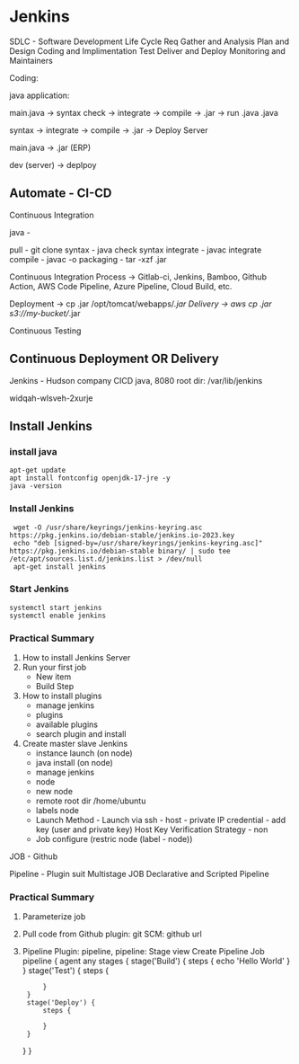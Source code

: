 # Jenkins

SDLC - Software Development Life Cycle
Req Gather and Analysis
Plan and Design
Coding and Implimentation
Test 
Deliver and Deploy
Monitoring and Maintainers

Coding:


java application:

main.java -> syntax check -> integrate -> compile -> .jar -> run 
.java
.java


syntax -> integrate -> compile -> .jar -> Deploy Server


main.java -> .jar (ERP)

dev (server) -> deplpoy


Automate - CI-CD 
--------

Continuous Integration

java - 

pull - git clone
syntax - java check syntax
integrate - javac integrate
compile - javac -o 
packaging - tar -xzf .jar

Continuous Integration Process -> Gitlab-ci, Jenkins, Bamboo, Github Action, AWS Code Pipeline, Azure Pipeline, Cloud Build, etc.

Deployment -> cp .jar /opt/tomcat/webapps/*.jar
Delivery -> aws cp .jar s3://my-bucket/*.jar

Continuous Testing

Continuous Deployment OR Delivery
---------------------------------------------------------------------------

Jenkins - Hudson company
CICD
java, 8080
root dir: /var/lib/jenkins

widqah-wIsveh-2xurje

## Install Jenkins
### install java
```shell
apt-get update
apt install fontconfig openjdk-17-jre -y
java -version
```
### Install Jenkins
```shell
 wget -O /usr/share/keyrings/jenkins-keyring.asc   https://pkg.jenkins.io/debian-stable/jenkins.io-2023.key
 echo "deb [signed-by=/usr/share/keyrings/jenkins-keyring.asc]"   https://pkg.jenkins.io/debian-stable binary/ | sudo tee   /etc/apt/sources.list.d/jenkins.list > /dev/null
 apt-get install jenkins
```
### Start Jenkins
```shell
systemctl start jenkins
systemctl enable jenkins
```

### Practical Summary
1. How to install Jenkins Server
2. Run your first job
    - New item
    - Build Step
3. How to install plugins
    - manage jenkins
    - plugins
    - available plugins
    - search plugin and install
4. Create master slave Jenkins
    - instance launch (on node)
    - java install (on node)
    - manage jenkins
    - node
    - new node
    - remote root dir /home/ubuntu
    - labels node
    - Launch Method - Launch via ssh - 
        host - private IP
        credential - add key (user and private key)
        Host Key Verification Strategy - non
    - Job configure (restric node (label - node))


JOB - Github

Pipeline - Plugin suit Multistage JOB
Declarative and Scripted Pipeline


### Practical Summary
1. Parameterize job
2. Pull code from Github
    plugin: git
    SCM: github url
3. Pipeline
    Plugin: pipeline, pipeline: Stage view
    Create Pipeline Job
    pipeline {
    agent any 
    stages {
        stage('Build') { 
            steps {
                 echo 'Hello World'
            }
        }
        stage('Test') { 
            steps {
                 
            }
        }
        stage('Deploy') { 
            steps {
                
            }
        }
    }
}




